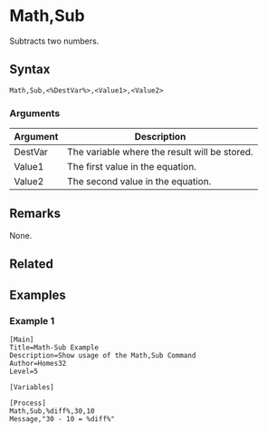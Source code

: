 # Math,Sub

Subtracts two numbers.

## Syntax

```pebakery
Math,Sub,<%DestVar%>,<Value1>,<Value2>
```

### Arguments

| Argument | Description |
| --- | --- |
| DestVar | The variable where the result will be stored. |
| Value1 | The first value  in the equation. |
| Value2 | The second value in the equation. |

## Remarks

None.

## Related

## Examples

### Example 1

```pebakery
[Main]
Title=Math-Sub Example
Description=Show usage of the Math,Sub Command
Author=Homes32
Level=5

[Variables]

[Process]
Math,Sub,%diff%,30,10
Message,"30 - 10 = %diff%"
```